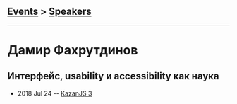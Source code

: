 ## [Events](../README.md) > [Speakers](../speakers.md)
---

# Дамир Фахрутдинов

## Интерфейс, usability и accessibility как наука
- 2018 Jul 24 -- [KazanJS 3](https://www.youtube.com/watch?v=KuXamvQ6O1k)    

